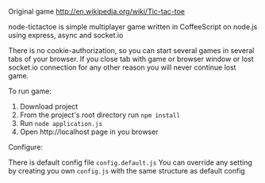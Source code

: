 Original game http://en.wikipedia.org/wiki/Tic-tac-toe

node-tictactoe is simple multiplayer game written in CoffeeScript on node.js using express, async and socket.io

There is no cookie-authorization, so you can start several games in several tabs of your browser.
If you close tab with game or browser window or lost socket.io connection for any other reason you will never continue lost game.

To run game:

1. Download project
2. From the project's root directory run `npm install`
3. Run `node application.js`
4. Open http://localhost page in you browser

Configure:

There is default config file `config.default.js`
You can override any setting by creating you own `config.js` with the same structure as default config
